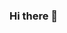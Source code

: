 ### Hi there 👋

<!--
**Noam17135/Noam17135** is a ✨ _special_ ✨ repository because its `README.md` (this file) appears on your GitHub profile.

Working on a Web platform for Automation processes:

- Coding in JAVA.
- Frameworks such as - SELENIUM, JUNIT, Spring.
- Integration LogIn with SQL (MySQL).
- Integration with other website for LogIn.
- Foncatiolity test with LOOP (for) Options.
-

-->
